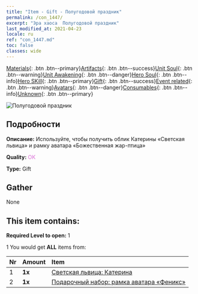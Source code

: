 ```yaml
---
title: "Item - Gift - Полугодовой праздник"
permalink: /con_1447/
excerpt: "Эра хаоса  Полугодовой праздник"
last_modified_at: 2021-04-23
locale: ru
ref: "con_1447.md"
toc: false
classes: wide
---
```

 [Materials](/ItemsRU/){: .btn .btn--primary}[Artifacts](/ItemsRU/Artifacts/){: .btn .btn--success}[Unit Soul](/ItemsRU/UnitSoul/){: .btn .btn--warning}[Unit Awakening](/ItemsRU/UnitAwakening/){: .btn .btn--danger}[Hero Soul](/ItemsRU/HeroSoul/){: .btn .btn--info}[Hero SKill](/ItemsRU/HeroSkill/){: .btn .btn--primary}[Gift](/ItemsRU/Gift/){: .btn .btn--success}[Event related](/ItemsRU/Events/){: .btn .btn--warning}[Avatars](/ItemsRU/Avatars/){: .btn .btn--danger}[Consumables](/ItemsRU/Consumables/){: .btn .btn--info}[Unknown](/ItemsRU/Unknown/){: .btn .btn--primary}

 ![Полугодовой праздник](/images/t/i_907028.png)

## Подробности
 **Описание:** Используйте, чтобы получить облик Катерины «Светская львица» и рамку аватара «Божественная жар-птица»

 **Quality:** <span style="color: #DA70D6">OK</span>

 **Type:** Gift

## Gather

  None

## This item contains:

 **Required Level to open:** 1

 1 You would get **ALL** items  from:

  | Nr | Amount |     Item    |
  |:---|:-------|:------------|
  | 1 |  **1x** | [Светская львица: Катерина](/ItemsRU/con_1031/) |  | 
  | 2 |  **1x** | [Подарочный набор: рамка аватара «Феникс»](/ItemsRU/con_618/) |  | 
